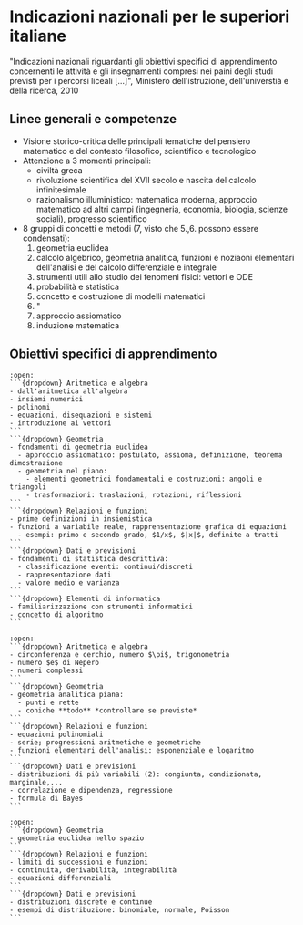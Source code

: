 
# Indicazioni nazionali per le superiori italiane

"Indicazioni nazionali riguardanti gli obiettivi specifici di apprendimento concernenti le attività e gli insegnamenti compresi nei paini degli studi previsti per i percorsi liceali [...]", Ministero dell'istruzione, dell'universtià e della ricerca, 2010

## Linee generali e competenze

- Visione storico-critica delle principali tematiche del pensiero matematico e del contesto filosofico, scientifico e tecnologico
- Attenzione a 3 momenti principali:
  - civiltà greca
  - rivoluzione scientifica del XVII secolo e nascita del calcolo infinitesimale
  - razionalismo illuministico: matematica moderna, approccio matematico ad altri campi (ingegneria, economia, biologia, scienze sociali), progresso scientifico
- 8 gruppi di concetti e metodi (7, visto che 5.,6. possono essere condensati):
  1. geometria euclidea
  2. calcolo algebrico, geometria analitica, funzioni e noziaoni elementari dell'analisi e del calcolo differenziale e integrale
  3. strumenti utili allo studio dei fenomeni fisici: vettori e ODE
  4. probabilità e statistica
  5. concetto e costruzione di modelli matematici
  6. " 
  7. approccio assiomatico
  8. induzione matematica


## Obiettivi specifici di apprendimento

````{dropdown} Primo biennio
:open:
```{dropdown} Aritmetica e algebra
- dall'aritmetica all'algebra
- insiemi numerici
- polinomi
- equazioni, disequazioni e sistemi
- introduzione ai vettori
```
```{dropdown} Geometria
- fondamenti di geometria euclidea
  - approccio assiomatico: postulato, assioma, definizione, teorema dimostrazione
  - geometria nel piano:
    - elementi geometrici fondamentali e costruzioni: angoli e triangoli
    - trasformazioni: traslazioni, rotazioni, riflessioni
```
```{dropdown} Relazioni e funzioni
- prime definizioni in insiemistica
- funzioni a variabile reale, rapprensentazione grafica di equazioni
  - esempi: primo e secondo grado, $1/x$, $|x|$, definite a tratti
```
```{dropdown} Dati e previsioni
- fondamenti di statistica descrittiva:
  - classificazione eventi: continui/discreti
  - rappresentazione dati
  - valore medio e varianza
```
```{dropdown} Elementi di informatica
- familiarizzazione con strumenti informatici
- concetto di algoritmo
```
````
````{dropdown} Secondo biennio
:open:
```{dropdown} Aritmetica e algebra
- circonferenza e cerchio, numero $\pi$, trigonometria
- numero $e$ di Nepero
- numeri complessi
```
```{dropdown} Geometria
- geometria analitica piana:
  - punti e rette
  - coniche **todo** *controllare se previste*
```
```{dropdown} Relazioni e funzioni
- equazioni polinomiali
- serie; progressioni aritmetiche e geometriche
- funzioni elementari dell'analisi: esponenziale e logaritmo
```
```{dropdown} Dati e previsioni
- distribuzioni di più variabili (2): congiunta, condizionata, marginale,...
- correlazione e dipendenza, regressione
- formula di Bayes
```
````
````{dropdown} Quinto anno
:open:
```{dropdown} Geometria
- geometria euclidea nello spazio
```
```{dropdown} Relazioni e funzioni
- limiti di successioni e funzioni
- continuità, derivabilità, integrabilità 
- equazioni differenziali
```
```{dropdown} Dati e previsioni
- distribuzioni discrete e continue
- esempi di distribuzione: binomiale, normale, Poisson
```
````
